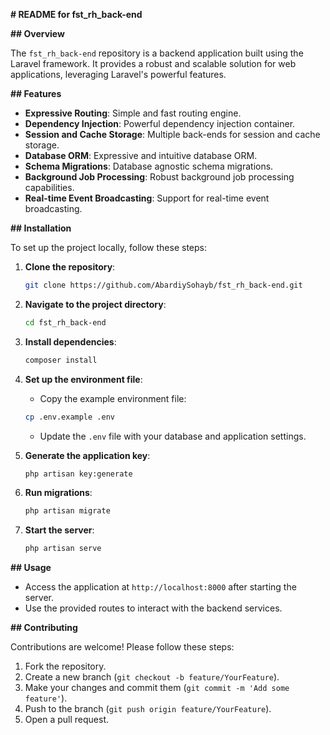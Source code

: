**# README for fst_rh_back-end**

**## Overview**

The `fst_rh_back-end` repository is a backend application built using the Laravel framework. It provides a robust and scalable solution for web applications, leveraging Laravel's powerful features.

**## Features**

- **Expressive Routing**: Simple and fast routing engine.
- **Dependency Injection**: Powerful dependency injection container.
- **Session and Cache Storage**: Multiple back-ends for session and cache storage.
- **Database ORM**: Expressive and intuitive database ORM.
- **Schema Migrations**: Database agnostic schema migrations.
- **Background Job Processing**: Robust background job processing capabilities.
- **Real-time Event Broadcasting**: Support for real-time event broadcasting.

**## Installation**

To set up the project locally, follow these steps:

1. **Clone the repository**:
   ```bash
   git clone https://github.com/AbardiySohayb/fst_rh_back-end.git
   ```

2. **Navigate to the project directory**:
   ```bash
   cd fst_rh_back-end
   ```

3. **Install dependencies**:
   ```bash
   composer install
   ```

4. **Set up the environment file**:
   - Copy the example environment file:
   ```bash
   cp .env.example .env
   ```
   - Update the `.env` file with your database and application settings.

5. **Generate the application key**:
   ```bash
   php artisan key:generate
   ```

6. **Run migrations**:
   ```bash
   php artisan migrate
   ```

7. **Start the server**:
   ```bash
   php artisan serve
   ```

**## Usage**

- Access the application at `http://localhost:8000` after starting the server.
- Use the provided routes to interact with the backend services.

**## Contributing**

Contributions are welcome! Please follow these steps:

1. Fork the repository.
2. Create a new branch (`git checkout -b feature/YourFeature`).
3. Make your changes and commit them (`git commit -m 'Add some feature'`).
4. Push to the branch (`git push origin feature/YourFeature`).
5. Open a pull request.

